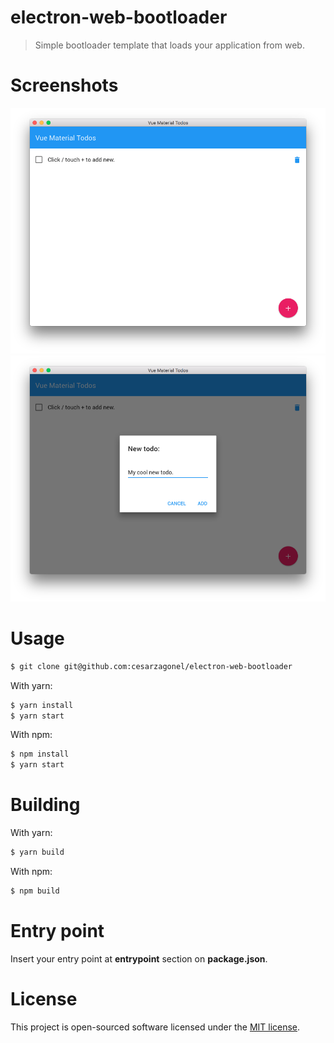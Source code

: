 # electron-web-bootloader
> Simple bootloader template that loads your application from web.

# Screenshots
![Screenshot 01](/screenshots/01.png)
![Screenshot 02](/screenshots/02.png)

# Usage
``` bash
$ git clone git@github.com:cesarzagonel/electron-web-bootloader
```

With yarn:
``` bash
$ yarn install
$ yarn start
```

With npm:
``` bash
$ npm install
$ yarn start
```

# Building

With yarn:

``` bash
$ yarn build
```

With npm:
``` bash
$ npm build
```

# Entry point
Insert your entry point at **entrypoint** section on **package.json**.

# License
This project is open-sourced software licensed under the [MIT license](http://opensource.org/licenses/MIT).